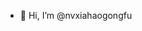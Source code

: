 - 👋 Hi, I’m @nvxiahaogongfu

<!---
nvxiahaogongfu/nvxiahaogongfu is a ✨ special ✨ repository because its `README.md` (this file) appears on your GitHub profile.
You can click the Preview link to take a look at your changes.
--->
